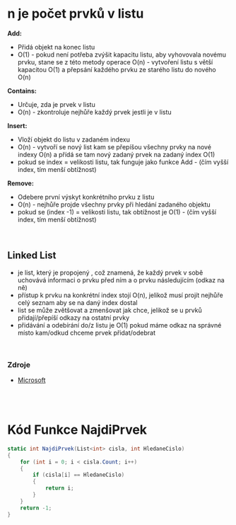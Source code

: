 #  n je počet prvků v listu

**Add:** 
- Přidá objekt na konec listu
- O(1) - pokud není potřeba zvýšit kapacitu listu, aby vyhovovala novému prvku, stane se z této metody operace O(n) - vytvoření listu s větší kapacitou O(1) a přepsání každého prvku ze starého listu do nového O(n)

**Contains:** 
- Určuje, zda je prvek v listu
- O(n) - zkontroluje nejhůře každý prvek jestli je v listu

**Insert:** 
- Vloží objekt do listu v zadaném indexu
- O(n) - vytvoří se nový list kam se přepíšou všechny prvky na nové indexy O(n) a přídá se tam nový zadaný prvek na zadaný index O(1)
- pokud se index = velikosti listu, tak funguje jako funkce Add - (čím vyšší index, tím menší obtížnost)

**Remove:** 
- Odebere první výskyt konkrétního prvku z listu
- O(n) - nejhůře projde všechny prvky při hledání zadaného objektu
- pokud se (index -1) = velikosti listu, tak obtížnost je O(1) - (čím vyšší index, tím menší obtížnost)

<br>

## Linked List
- je list, který je propojený , což znamená, že každý prvek v sobě uchovává informaci o prvku před ním a o prvku následujícím (odkaz na ně)
- přístup k prvku na konkrétní index stojí O(n), jelikož musí projít nejhůře celý seznam aby se na daný index dostal
- list se může zvětšovat a zmenšovat jak chce, jelikož se u prvků přidají/přepíší odkazy na ostatní prvky 
- přidávání a odebírání do/z listu je O(1) pokud máme odkaz na správné místo kam/odkud chceme prvek přidat/odebrat

<br>

### Zdroje
- [Microsoft](https://learn.microsoft.com/cs-cz/dotnet/api/system.collections.generic.list-1?view=net-8.0)

<br>
<br>

# Kód Funkce NajdiPrvek

```csharp
static int NajdiPrvek(List<int> cisla, int HledaneCislo)
{
    for (int i = 0; i < cisla.Count; i++)
    {
        if (cisla[i] == HledaneCislo)
        {
            return i;
        }
    }
    return -1;
}
```